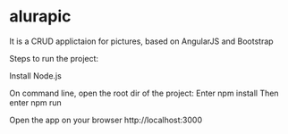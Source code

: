 # alurapic
It is a CRUD applictaion for pictures, based on AngularJS and Bootstrap

Steps to run the project:

Install Node.js

On command line, open the root dir of the project:
Enter npm install
Then enter npm run

Open the app on your browser http://localhost:3000

